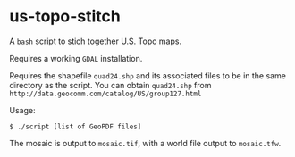 # us-topo-stitch
A `bash` script to stich together U.S. Topo maps.

Requires a working `GDAL` installation.

Requires the shapefile `quad24.shp` and its associated files to be in the same directory as the script. You can obtain `quad24.shp` from `http://data.geocomm.com/catalog/US/group127.html`

Usage:

    $ ./script [list of GeoPDF files]

The mosaic is output to `mosaic.tif`, with a world file output to `mosaic.tfw`.
